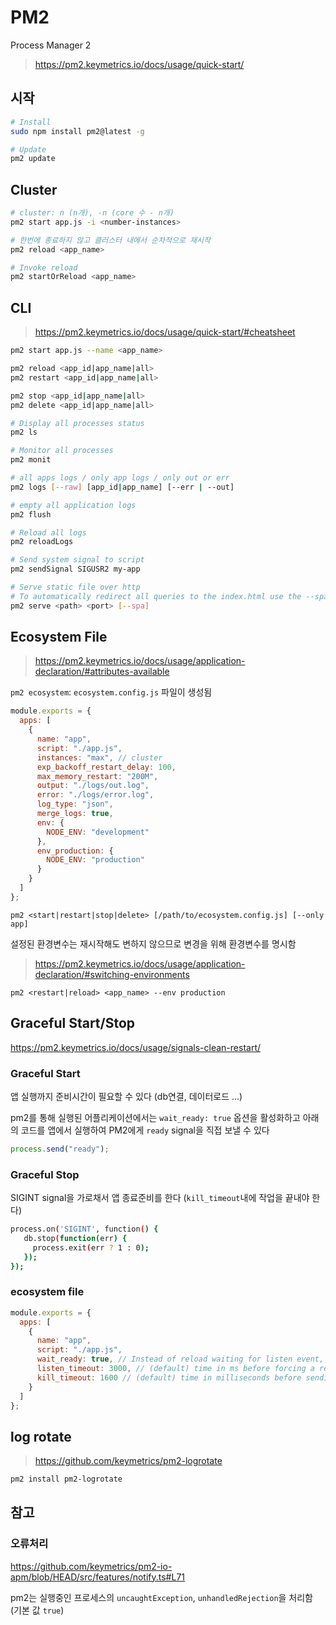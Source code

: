# PM2

Process Manager 2

> <https://pm2.keymetrics.io/docs/usage/quick-start/>

## 시작

```sh
# Install
sudo npm install pm2@latest -g

# Update
pm2 update
```

## Cluster

```sh
# cluster: n (n개), -n (core 수 - n개)
pm2 start app.js -i <number-instances>

# 한번에 종료하지 않고 클러스터 내에서 순차적으로 재시작
pm2 reload <app_name>

# Invoke reload
pm2 startOrReload <app_name>
```

## CLI

> <https://pm2.keymetrics.io/docs/usage/quick-start/#cheatsheet>

```sh
pm2 start app.js --name <app_name>

pm2 reload <app_id|app_name|all>
pm2 restart <app_id|app_name|all>

pm2 stop <app_id|app_name|all>
pm2 delete <app_id|app_name|all>

# Display all processes status
pm2 ls

# Monitor all processes
pm2 monit

# all apps logs / only app logs / only out or err
pm2 logs [--raw] [app_id|app_name] [--err | --out]

# empty all application logs
pm2 flush

# Reload all logs
pm2 reloadLogs

# Send system signal to script
pm2 sendSignal SIGUSR2 my-app

# Serve static file over http
# To automatically redirect all queries to the index.html use the --spa option
pm2 serve <path> <port> [--spa]
```

## Ecosystem File

> <https://pm2.keymetrics.io/docs/usage/application-declaration/#attributes-available>

`pm2 ecosystem`: `ecosystem.config.js` 파일이 생성됨

```js
module.exports = {
  apps: [
    {
      name: "app",
      script: "./app.js",
      instances: "max", // cluster
      exp_backoff_restart_delay: 100,
      max_memory_restart: "200M",
      output: "./logs/out.log",
      error: "./logs/error.log",
      log_type: "json",
      merge_logs: true,
      env: {
        NODE_ENV: "development"
      },
      env_production: {
        NODE_ENV: "production"
      }
    }
  ]
};
```

`pm2 <start|restart|stop|delete> [/path/to/ecosystem.config.js] [--only app]`

설정된 환경변수는 재시작해도 변하지 않으므로 변경을 위해 환경변수를 명시함

> <https://pm2.keymetrics.io/docs/usage/application-declaration/#switching-environments>

`pm2 <restart|reload> <app_name> --env production`

## Graceful Start/Stop

<https://pm2.keymetrics.io/docs/usage/signals-clean-restart/>

### Graceful Start

앱 실행까지 준비시간이 필요할 수 있다 (db연결, 데이터로드 ...)

pm2를 통해 실행된 어플리케이션에서는 `wait_ready: true` 옵션을 활성화하고
아래의 코드를 앱에서 실행하여 PM2에게 `ready` signal을 직접 보낼 수 있다

```js
process.send("ready");
```

### Graceful Stop

SIGINT signal을 가로채서 앱 종료준비를 한다 (`kill_timeout`내에 작업을 끝내야 한다)

```sh
process.on('SIGINT', function() {
   db.stop(function(err) {
     process.exit(err ? 1 : 0);
   });
});
```

### ecosystem file

```js
module.exports = {
  apps: [
    {
      name: "app",
      script: "./app.js",
      wait_ready: true, // Instead of reload waiting for listen event, wait for process.send(‘ready’)
      listen_timeout: 3000, // (default) time in ms before forcing a reload if app not listening
      kill_timeout: 1600 // (default) time in milliseconds before sending a final SIGKILL
    }
  ]
};
```

## log rotate

> <https://github.com/keymetrics/pm2-logrotate>

```sh
pm2 install pm2-logrotate
```

## 참고

### 오류처리

<https://github.com/keymetrics/pm2-io-apm/blob/HEAD/src/features/notify.ts#L71>

pm2는 실행중인 프로세스의 `uncaughtException`, `unhandledRejection`을 처리함 (기본 값 `true`)
